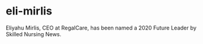 # eli-mirlis
Eliyahu Mirlis, CEO at RegalCare, has been named a 2020 Future Leader by Skilled Nursing News.
